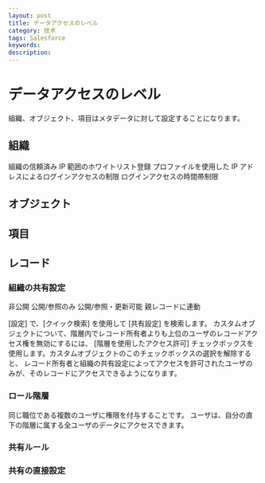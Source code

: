 ```yaml
---
layout: post
title: データアクセスのレベル
category: 技术
tags: Salesforce
keywords: 
description: 
---
```



# データアクセスのレベル

組織、オブジェクト、項目はメタデータに対して設定することになります。

## 組織

組織の信頼済み IP 範囲のホワイトリスト登録
プロファイルを使用した IP アドレスによるログインアクセスの制限
ログインアクセスの時間帯制限

## オブジェクト

## 項目




## レコード

### 組織の共有設定
非公開
公開/参照のみ
公開/参照・更新可能
親レコードに連動

[設定] で、[クイック検索] を使用して [共有設定] を検索します。
カスタムオブジェクトについて、階層内でレコード所有者よりも上位のユーザのレコードアクセス権を無効にするには、
[階層を使用したアクセス許可] チェックボックスを使用します。カスタムオブジェクトのこのチェックボックスの選択を解除すると、
レコード所有者と組織の共有設定によってアクセスを許可されたユーザのみが、そのレコードにアクセスできるようになります。

### ロール階層
同じ職位である複数のユーザに権限を付与することです。
ユーザは、自分の直下の階層に属する全ユーザのデータにアクセスできます。


### 共有ルール

### 共有の直接設定




